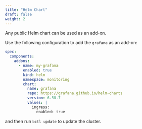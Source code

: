 ```yaml
---
title: "Helm Chart"
draft: false
weight: 2
---
```


Any public Helm chart can be used as an add-on.

Use the following configuration to add the `grafana` as an add-on:

```yaml
spec:
  components:
    addons:
      - name: my-grafana
        enabled: true
        kind: helm
        namespace: monitoring
        chart:
          name: grafana
          repo: https://grafana.github.io/helm-charts
          version: 6.58.7
          values: |
            ingress:
              enabled: true
```

and then run `bctl update` to update the cluster.
